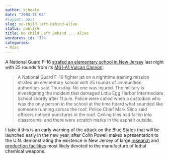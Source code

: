 ```yaml
---
author: kjhealy
date: "2004-11-04"
#layout: post
slug: no-child-left-behind-alive
status: publish
title: No Child Left Behind ... Alive
wordpress_id: '724'
categories:
- Misc
---
```


A National Guard F-16 [strafed an elementary school in New Jersey](http://abcnews.go.com/US/wireStory?id=227410) last night with 25 rounds from its [M61-A1 Vulcan Cannon](http://www.wpafb.af.mil/museum/arm/arm8.htm):

> A National Guard F-16 fighter jet on a nighttime training mission strafed an elementary school with 25 rounds of ammunition, authorities said Thursday. No one was injured. The military is investigating the incident that damaged Little Egg Harbor Intermediate School shortly after 11 p.m. Police were called when a custodian who was the only person in the school at the time heard what sounded like someone running across the roof. Police Chief Mark Siino said officers noticed punctures in the roof. Ceiling tiles had fallen into classrooms, and there were scratch marks in the asphalt outside.

I take it this is an early warning of the attack on the Blue States that will be launched early in the new year, after Colin Powell makes a presentation to the U.N. demonstrating the existence in New Jersey of large [research](http://chemeng.princeton.edu/html/home.shtml) and [production facilities](http://www.conocophillips.com/global/na/bayway.asp) most likely devoted to the manufacture of lethal chemical weapons.
